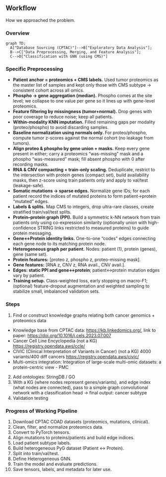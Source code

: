 
## Workflow
How we approached the problem.

### Overview

```mermaid
graph TD;
  A["Database Sourcing (CPTAC)"]-->B["Exploratory Data Analysis"];
  B-->C["Data Preprocessing, Merging, and Feature Analysis"];
  C-->D["Classification with GNN (using CMS)"]
```
### Specific Preprocessing
- **Patient anchor = proteomics + CMS labels.** Used tumor proteomics as the master list of samples and kept only those with CMS subtype → consistent cohort across all omics.
- **Phospho → gene aggregation (median).** Phospho comes at the site level; we collapse to one value per gene so it lines up with gene-level proteomics.
- **Feature filtering by missingness (tumor+normal).** Drop genes with poor coverage to reduce noise; keep all patients.
- **Within-modality KNN imputation.** Filled remaining gaps per modality (proteo/phospho) to avoid discarding samples.
- **Baseline normalization using normals only.** For proteo/phospho, compute tumor z-scores against the normal cohort (no leakage from tumors).
- **Align proteo & phospho by gene union + masks.** Keep every gene present in either; carry a proteomics “was-missing” mask and a phospho “was-measured” mask; fill absent phospho with 0 after recording masks.
- **RNA & CNV compacting + train-only scaling.** Deduplicate, restrict to the intersection with protein genes (compact set), build availability masks, then z-score using train patients only and apply to val/test (leakage-safe).
- **Somatic mutations → sparse edges.** Normalize gene IDs; for each patient record the indices of mutated proteins to form patient→protein “mutated” edges.
- **Labels & splits.** Map CMS to integers, drop ultra-rare classes, create stratified train/val/test splits.
- **Protein–protein graph (PPI).** Build a symmetric k-NN network from train patients only using co-expression similarity (optionally union with high-confidence STRING links restricted to measured proteins) to guide protein messaging.
- **Gene↔Protein identity links.** One-to-one “codes” edges connecting each gene node to its matching protein node.
- **Heterogeneous graph per patient.** Nodes: patient (1), protein (genes), gene (same set).
- **Protein features:** [proteo z, phospho z, proteo-missing mask].
- **Gene features:** [RNA z, CNV z, RNA avail., CNV avail.].
- **Edges: static PPI and gene↔protein**; patient↔protein mutation edges vary by patient.
- **Training setup.** Class-weighted loss, early stopping on macro-F1; (optional) feature-dropout augmentation and weighted sampling to stabilize small, imbalanced validation sets.

### Steps

1. Find or construct knowledge graphs relating both cancer genomics + proteomics data
  - Knowledge base from CPTAC data: https://kb.linkedomics.org/, link to paper: https://doi.org/10.1016/j.cels.2023.07.007
  - Cancer Cell Line Encyclopedia (not a KG) https://registry.opendata.aws/ccle/
  - CIVIC (Clinical Interpretation of Variants in Cancer) (not a KG) 4000 variants/400 diff cancers https://registry.opendata.aws/civic/
  - Multi-omics integration: Integration of large-scale multi-omic datasets: a protein-centric view - PMC
2. Add ontologies: StringDB / GO
3. With a KG (where nodes represent genes/variants), and edge index (what nodes are connected), pass to a simple graph convolutional network with a classification head -> final output: cancer subtype
4. Validation testing

### Progress of Working Pipeline

1) Download CPTAC COAD datasets (proteomics, mutations, clinical).
2) Clean, filter, and normalize proteomics data.
3) Convert to PyTorch tensors.
4) Align mutations to proteins/patients and build edge indices.
5) Load patient subtype labels.
6) Build heterogeneous PyG dataset (Patient ↔ Protein).
7) Split into train/val/test.
8) Define Heterogeneous GNN.
9) Train the model and evaluate predictions.
10) Save tensors, labels, and metadata for later use.
